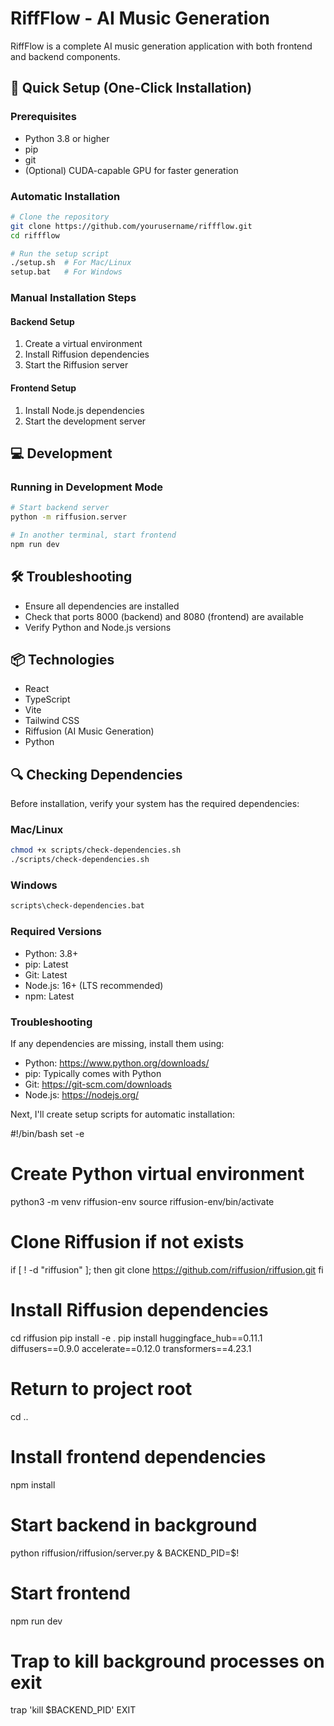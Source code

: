# RiffFlow - AI Music Generation

RiffFlow is a complete AI music generation application with both frontend and backend components.

## 🚀 Quick Setup (One-Click Installation)

### Prerequisites
- Python 3.8 or higher
- pip
- git
- (Optional) CUDA-capable GPU for faster generation

### Automatic Installation

```bash
# Clone the repository
git clone https://github.com/yourusername/riffflow.git
cd riffflow

# Run the setup script
./setup.sh  # For Mac/Linux
setup.bat   # For Windows
```

### Manual Installation Steps

#### Backend Setup
1. Create a virtual environment
2. Install Riffusion dependencies
3. Start the Riffusion server

#### Frontend Setup
1. Install Node.js dependencies
2. Start the development server

## 💻 Development

### Running in Development Mode
```bash
# Start backend server
python -m riffusion.server

# In another terminal, start frontend
npm run dev
```

## 🛠 Troubleshooting
- Ensure all dependencies are installed
- Check that ports 8000 (backend) and 8080 (frontend) are available
- Verify Python and Node.js versions

## 📦 Technologies
- React
- TypeScript
- Vite
- Tailwind CSS
- Riffusion (AI Music Generation)
- Python

## 🔍 Checking Dependencies

Before installation, verify your system has the required dependencies:

### Mac/Linux
```bash
chmod +x scripts/check-dependencies.sh
./scripts/check-dependencies.sh
```

### Windows
```cmd
scripts\check-dependencies.bat
```

### Required Versions
- Python: 3.8+
- pip: Latest
- Git: Latest
- Node.js: 16+ (LTS recommended)
- npm: Latest

### Troubleshooting
If any dependencies are missing, install them using:
- Python: https://www.python.org/downloads/
- pip: Typically comes with Python
- Git: https://git-scm.com/downloads
- Node.js: https://nodejs.org/

Next, I'll create setup scripts for automatic installation:

<lov-write file_path="setup.sh">
#!/bin/bash
set -e

# Create Python virtual environment
python3 -m venv riffusion-env
source riffusion-env/bin/activate

# Clone Riffusion if not exists
if [ ! -d "riffusion" ]; then
    git clone https://github.com/riffusion/riffusion.git
fi

# Install Riffusion dependencies
cd riffusion
pip install -e .
pip install huggingface_hub==0.11.1 diffusers==0.9.0 accelerate==0.12.0 transformers==4.23.1

# Return to project root
cd ..

# Install frontend dependencies
npm install

# Start backend in background
python riffusion/riffusion/server.py &
BACKEND_PID=$!

# Start frontend
npm run dev

# Trap to kill background processes on exit
trap 'kill $BACKEND_PID' EXIT
